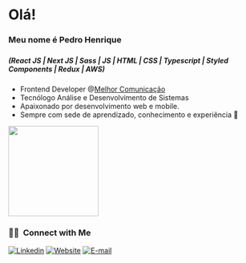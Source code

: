 <h1> Olá! </h1> 
 <h3>Meu nome é Pedro Henrique<h3/>
 <h5>(React JS | Next JS | Sass | JS | HTML | CSS | Typescript | Styled Components | Redux | AWS)</h5>


<ul>
 <li>Frontend Developer @<a href="https://avantsoft.com.br">Melhor Comunicação</a></li>
 <li>Tecnólogo Análise e Desenvolvimento de Sistemas</li>
 <li>Apaixonado por desenvolvimento web e mobile.</li>
 <li>Sempre com sede de aprendizado, conhecimento e experiência 💫</li>
 </ul>

<a href="https://github.com/pedrinho81">
  <img height="180em" src="https://github-readme-stats.vercel.app/api?username=pedrinho81&theme=buefy&show_icons=true" />
  </a>

<br/>

<h3> 🤝🏻 &nbsp;Connect with Me </h3>

<a href="https://www.linkedin.com/in/pedro-henrique-863533207/"><img alt="Linkedin" src="https://img.shields.io/badge/Linkedin-%233B82F6?style=flat&logo=linkedin"></a>
<a href="https://pedro-henriquedev.netlify.app/"><img alt="Website" src="https://img.shields.io/badge/Website-ccc?style=flat"></a>
<a href="mailto:1pedrohenri@gmail.com"><img alt="E-mail" src="https://img.shields.io/badge/1pedrohenri@gmail.com-%23FF9800?style=flat&logo=gmail"></a>


